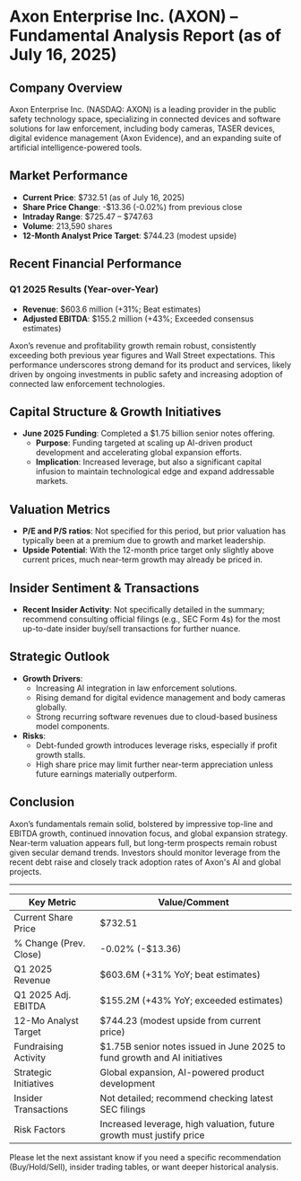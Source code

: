 # Axon Enterprise Inc. (AXON) – Fundamental Analysis Report (as of July 16, 2025)

## Company Overview
Axon Enterprise Inc. (NASDAQ: AXON) is a leading provider in the public safety technology space, specializing in connected devices and software solutions for law enforcement, including body cameras, TASER devices, digital evidence management (Axon Evidence), and an expanding suite of artificial intelligence-powered tools.

## Market Performance
- **Current Price**: $732.51 (as of July 16, 2025)
- **Share Price Change**: -$13.36 (-0.02%) from previous close
- **Intraday Range**: $725.47 – $747.63
- **Volume**: 213,590 shares
- **12-Month Analyst Price Target**: $744.23 (modest upside)

## Recent Financial Performance
### Q1 2025 Results (Year-over-Year)
- **Revenue**: $603.6 million (+31%; Beat estimates)
- **Adjusted EBITDA**: $155.2 million (+43%; Exceeded consensus estimates)

Axon’s revenue and profitability growth remain robust, consistently exceeding both previous year figures and Wall Street expectations. This performance underscores strong demand for its product and services, likely driven by ongoing investments in public safety and increasing adoption of connected law enforcement technologies.

## Capital Structure & Growth Initiatives
- **June 2025 Funding**: Completed a $1.75 billion senior notes offering.
  - **Purpose**: Funding targeted at scaling up AI-driven product development and accelerating global expansion efforts.
  - **Implication**: Increased leverage, but also a significant capital infusion to maintain technological edge and expand addressable markets.

## Valuation Metrics
- **P/E and P/S ratios**: Not specified for this period, but prior valuation has typically been at a premium due to growth and market leadership.
- **Upside Potential**: With the 12-month price target only slightly above current prices, much near-term growth may already be priced in.

## Insider Sentiment & Transactions
- **Recent Insider Activity**: Not specifically detailed in the summary; recommend consulting official filings (e.g., SEC Form 4s) for the most up-to-date insider buy/sell transactions for further nuance.

## Strategic Outlook
- **Growth Drivers**:
  - Increasing AI integration in law enforcement solutions.
  - Rising demand for digital evidence management and body cameras globally.
  - Strong recurring software revenues due to cloud-based business model components.
- **Risks**:
  - Debt-funded growth introduces leverage risks, especially if profit growth stalls.
  - High share price may limit further near-term appreciation unless future earnings materially outperform.

## Conclusion
Axon’s fundamentals remain solid, bolstered by impressive top-line and EBITDA growth, continued innovation focus, and global expansion strategy. Near-term valuation appears full, but long-term prospects remain robust given secular demand trends. Investors should monitor leverage from the recent debt raise and closely track adoption rates of Axon's AI and global projects.

---

| Key Metric                  | Value/Comment                                                                 |
|-----------------------------|-------------------------------------------------------------------------------|
| Current Share Price         | $732.51                                                                       |
| % Change (Prev. Close)      | -0.02% (-$13.36)                                                              |
| Q1 2025 Revenue             | $603.6M (+31% YoY; beat estimates)                                            |
| Q1 2025 Adj. EBITDA         | $155.2M (+43% YoY; exceeded estimates)                                        |
| 12-Mo Analyst Target        | $744.23 (modest upside from current price)                                    |
| Fundraising Activity        | $1.75B senior notes issued in June 2025 to fund growth and AI initiatives     |
| Strategic Initiatives       | Global expansion, AI-powered product development                              |
| Insider Transactions        | Not detailed; recommend checking latest SEC filings                           |
| Risk Factors                | Increased leverage, high valuation, future growth must justify price          |

Please let the next assistant know if you need a specific recommendation (Buy/Hold/Sell), insider trading tables, or want deeper historical analysis.